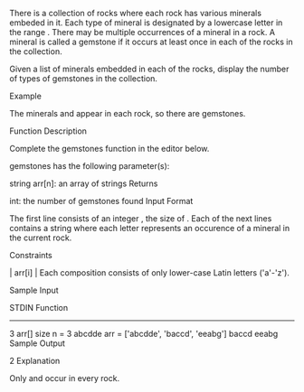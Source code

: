 There is a collection of rocks where each rock has various minerals embeded in it. Each type of mineral is designated by a lowercase letter in the range . There may be multiple occurrences of a mineral in a rock. A mineral is called a gemstone if it occurs at least once in each of the rocks in the collection.

Given a list of minerals embedded in each of the rocks, display the number of types of gemstones in the collection.

Example

The minerals  and  appear in each rock, so there are  gemstones.

Function Description

Complete the gemstones function in the editor below.

gemstones has the following parameter(s):

string arr[n]: an array of strings
Returns

int: the number of gemstones found
Input Format

The first line consists of an integer , the size of .
Each of the next  lines contains a string  where each letter represents an occurence of a mineral in the current rock.

Constraints


 | arr[i] | 
Each composition  consists of only lower-case Latin letters ('a'-'z').

Sample Input

STDIN       Function
-----       --------
3           arr[] size n = 3
abcdde      arr = ['abcdde', 'baccd', 'eeabg']
baccd
eeabg
Sample Output

2
Explanation

Only  and  occur in every rock.